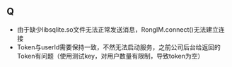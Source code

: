 ## Q
+ 由于缺少libsqlite.so文件无法正常发送消息，RongIM.connect()无法建立连接
+ Token与userId需要保持一致，不然无法启动服务，之前公司后台给返回的Token有问题（使用测试key，对用户数量有限制，导致token为空）
